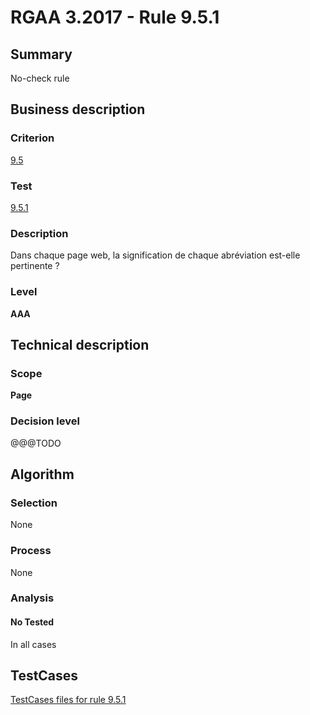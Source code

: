 # RGAA 3.2017 - Rule 9.5.1

## Summary
No-check rule


## Business description

### Criterion
[9.5](http://references.modernisation.gouv.fr/rgaa-accessibilite/criteres.html#crit-9-5)

### Test
[9.5.1](http://references.modernisation.gouv.fr/rgaa-accessibilite/criteres.html#test-9-5-1)

### Description
<div lang="fr">Dans chaque page web, la signification de chaque abr&#xE9;viation est-elle pertinente&nbsp;?</div>

### Level
**AAA**


## Technical description

### Scope
**Page**

### Decision level
@@@TODO


## Algorithm

### Selection
None

### Process
None

### Analysis

#### No Tested
In all cases


##  TestCases

[TestCases files for rule 9.5.1](https://github.com/Asqatasun/Asqatasun/tree/develop/rules/rules-rgaa3.2017/src/test/resources/testcases/rgaa32017/Rgaa32017Rule090501/)


